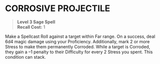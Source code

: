 ﻿---
tags:
  - Ability
  - CharacterOption
name: 'CORROSIVE PROJECTILE'
level: 3
domain: 'Sage'
type: 'Spell'
recall: '1'
description: 'Make a Spellcast Roll against a target within Far range. On a success, deal 6d4 magic damage using your Proficiency. Additionally, mark 2 or more Stress to make them permanently Corroded. While a target is Corroded, they gain a –1 penalty to their Difficulty for every 2 Stress you spent. This condition can stack.'
---
# CORROSIVE PROJECTILE

> **Level 3 Sage Spell**  
> **Recall Cost:** 1

Make a Spellcast Roll against a target within Far range. On a success, deal 6d4 magic damage using your Proficiency. Additionally, mark 2 or more Stress to make them permanently Corroded. While a target is Corroded, they gain a –1 penalty to their Difficulty for every 2 Stress you spent. This condition can stack.
